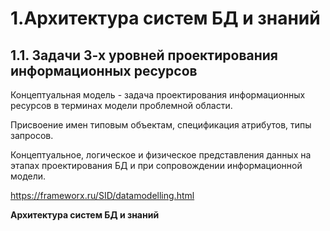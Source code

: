    1.Архитектура систем БД и знаний
====================================
   1.1. Задачи 3-х уровней проектирования информационных ресурсов
------------------------------------------------------------
Концептуальная модель - задача проектирования информационных ресурсов в терминах модели проблемной области.

Присвоение имен типовым объектам, спецификация атрибутов, типы запросов.

Концептуальное, логическое и физическое представления данных на этапах проектирования БД и при сопровождении информационной модели.

https://frameworx.ru/SID/datamodelling.html




____Архитектура систем БД и знаний____



